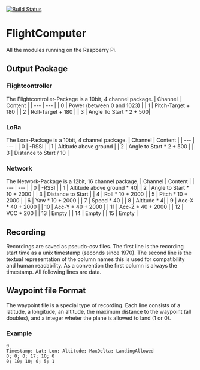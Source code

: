 [![Build Status](https://travis-ci.org/ToolboxPlane/FlightComputer.svg?branch=master)](https://travis-ci.org/ToolboxPlane/FlightComputer)
# FlightComputer
All the modules running on the Raspberry Pi. 

## Output Package

### Flightcontroller
The Flightcontroller-Package is a 10bit, 4 channel package.
| Channel | Content |
| --- | --- |
| 0 | Power (between 0 and 1023) |
| 1 | Pitch-Target + 180 |
| 2 | Roll-Target + 180 |
| 3 | Angle To Start * 2 + 500|

### LoRa
The Lora-Package is a 10bit, 4 channel package.
| Channel | Content |
| --- | --- |
| 0 | -RSSI |
| 1 | Altitude above ground |
| 2 | Angle to Start * 2 + 500 |
| 3 | Distance to Start / 10 |


### Network
The Network-Package is a 12bit, 16 channel package.
| Channel | Content |
| --- | --- |
| 0 | -RSSI |
| 1 | Altitude above ground * 40|
| 2 | Angle to Start * 10 + 2000 |
| 3 | Distance to Start |
| 4 | Roll * 10 + 2000 |
| 5 | Pitch * 10 + 2000 |
| 6 | Yaw * 10 + 2000 |
| 7 | Speed * 40 |
| 8 | Altitude * 4|
| 9 | Acc-X * 40 + 2000 |
| 10 | Acc-Y * 40 + 2000 |
| 11 | Acc-Z * 40 + 2000 |
| 12 | VCC * 200 |
| 13 | Empty |
| 14 | Empty |
| 15 | Empty |

## Recording
Recordings are saved as pseudo-csv files. The first line
is the recording start time as a unix timestamp
(seconds since 1970). The second line is the textual
representation of the column names this is used for compatibility
and human readability. As a convention the first column is 
always the timestamp. All following lines are data.

## Waypoint file Format
The waypoint file is a special type of recording.
Each line consists of a latitude, a longitude, an altitude, the maximum distance to the waypoint (all doubles),
and a integer wheter the plane is allowed to land (1 or 0).

### Example
```
0
Timestamp; Lat; Lon; Altitude; MaxDelta; LandingAllowed
0; 0; 0; 17; 10; 0
0; 10; 10; 0; 5; 1
```
